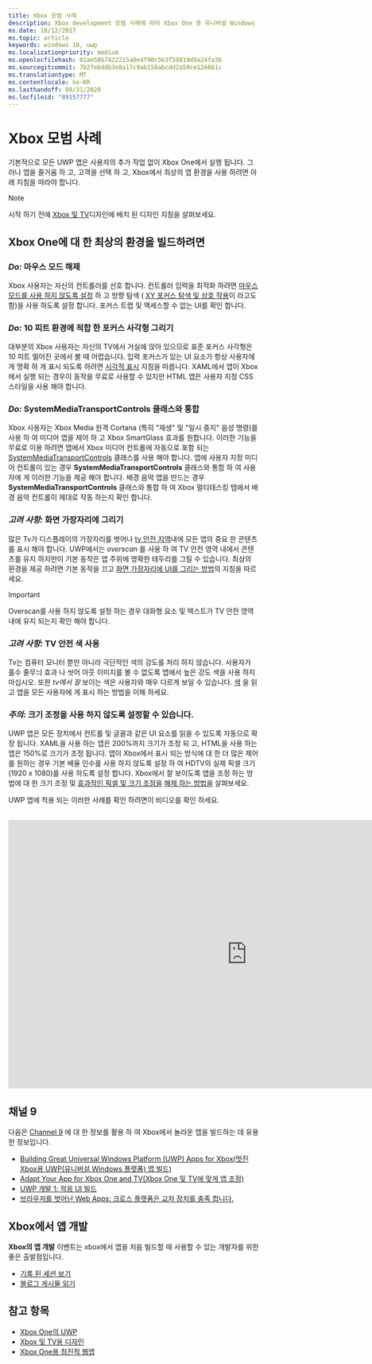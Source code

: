 ```yaml
---
title: Xbox 모범 사례
description: Xbox development 모범 사례에 따라 Xbox One 용 유니버설 Windows 플랫폼 (UWP) 응용 프로그램을 최적화 하는 방법에 대해 알아봅니다.
ms.date: 10/12/2017
ms.topic: article
keywords: windows 10, uwp
ms.localizationpriority: medium
ms.openlocfilehash: 01ae58b7422215a0e4f90c5b3f59819d9a24fa36
ms.sourcegitcommit: 7b2febddb3e8a17c9ab158abcdd2a59ce126661c
ms.translationtype: MT
ms.contentlocale: ko-KR
ms.lasthandoff: 08/31/2020
ms.locfileid: "89157777"
---
```

# <a name="xbox-best-practices"></a>Xbox 모범 사례

기본적으로 모든 UWP 앱은 사용자의 추가 작업 없이 Xbox One에서 실행 됩니다. 그러나 앱을 즐거움 하 고, 고객을 선택 하 고, Xbox에서 최상의 앱 환경을 사용 하려면 아래 지침을 따라야 합니다.
  > [!NOTE]
  > 시작 하기 전에 [Xbox 및 TV](../design/devices/designing-for-tv.md)디자인에 배치 된 디자인 지침을 살펴보세요.   

## <a name="to-build-the-best-experiences-for-xbox-one"></a>Xbox One에 대 한 최상의 환경을 빌드하려면

### <a name="do-turn-off-mouse-mode"></a>*Do:* 마우스 모드 해제

Xbox 사용자는 자신의 컨트롤러를 선호 합니다. 컨트롤러 입력을 최적화 하려면 [마우스 모드를 사용 하지 않도록 설정](how-to-disable-mouse-mode.md) 하 고 방향 탐색 ( [XY 포커스 탐색 및 상호 작용](../design/input/gamepad-and-remote-interactions.md#xy-focus-navigation-and-interaction)이 라고도 함)을 사용 하도록 설정 합니다. 포커스 트랩 및 액세스할 수 없는 UI를 확인 합니다.

### <a name="do-draw-a-focus-rectangle-that-is-appropriate-for-a-10-foot-experience"></a>*Do:* 10 피트 환경에 적합 한 포커스 사각형 그리기

대부분의 Xbox 사용자는 자신의 TV에서 거실에 앉아 있으므로 표준 포커스 사각형은 10 피트 떨어진 곳에서 볼 때 어렵습니다. 입력 포커스가 있는 UI 요소가 항상 사용자에 게 명확 하 게 표시 되도록 하려면 [시각적 표시](../design/input/gamepad-and-remote-interactions.md#focus-visual) 지침을 따릅니다. XAML에서 앱이 Xbox에서 실행 되는 경우이 동작을 무료로 사용할 수 있지만 HTML 앱은 사용자 지정 CSS 스타일을 사용 해야 합니다.

### <a name="do-integrate-with-the-systemmediatransportcontrols-class"></a>*Do:* SystemMediaTransportControls 클래스와 통합

Xbox 사용자는 Xbox Media 원격 Cortana (특히 "재생" 및 "일시 중지" 음성 명령)를 사용 하 여 미디어 앱을 제어 하 고 Xbox SmartGlass 효과를 원합니다. 이러한 기능을 무료로 이용 하려면 앱에서 Xbox 미디어 컨트롤에 자동으로 포함 되는 [SystemMediaTransportControls](/uwp/api/windows.media.systemmediatransportcontrols) 클래스를 사용 해야 합니다. 앱에 사용자 지정 미디어 컨트롤이 있는 경우 **SystemMediaTransportControls** 클래스와 통합 하 여 사용자에 게 이러한 기능을 제공 해야 합니다. 배경 음악 앱을 만드는 경우 **SystemMediaTransportControls** 클래스와 통합 하 여 Xbox 멀티태스킹 탭에서 배경 음악 컨트롤이 제대로 작동 하는지 확인 합니다.

<!-- ### *Do:* Use adaptive UI to account for snapped apps
One of the unique features of Xbox One is that users can snap apps such as Cortana next to any other app, so your app should respond gracefully when it runs in *fill mode*. Implement [adaptive UI](../get-started/universal-application-platform-guide.md#design-adaptive-ui-with-adaptive-panels) and make sure to test your app during development by snapping an app next to it. -->

### <a name="consider-draw-to-the-edge-of-the-screen"></a>*고려 사항:* 화면 가장자리에 그리기

많은 Tv가 디스플레이의 가장자리를 벗어나 [tv 안전 지역](../design/devices/designing-for-tv.md#tv-safe-area)내에 모든 앱의 중요 한 콘텐츠를 표시 해야 합니다. UWP에서는 *overscan* 를 사용 하 여 TV 안전 영역 내에서 콘텐츠를 유지 하지만이 기본 동작은 앱 주위에 명확한 테두리를 그릴 수 있습니다. 최상의 환경을 제공 하려면 기본 동작을 끄고 [화면 가장자리에 UI를 그리는 방법](turn-off-overscan.md)의 지침을 따르세요.
> [!IMPORTANT]
  > Overscan를 사용 하지 않도록 설정 하는 경우 대화형 요소 및 텍스트가 TV 안전 영역 내에 유지 되는지 확인 해야 합니다. 

### <a name="consider-use-tv-safe-colors"></a>*고려 사항:* TV 안전 색 사용

Tv는 컴퓨터 모니터 뿐만 아니라 극단적인 색의 강도를 처리 하지 않습니다. 사용자가 홀수 줄무늬 효과 나 씻어 아웃 이미지를 볼 수 없도록 앱에서 높은 강도 색을 사용 하지 마십시오. 또한 *tv에서 잘* 보이는 색은 사용자와 매우 다르게 보일 수 있습니다. [색](../design/devices/designing-for-tv.md#colors) 을 읽고 앱을 모든 사용자에 게 표시 하는 방법을 이해 하세요.

### <a name="remember-you-can-disable-scaling"></a>*주의:* 크기 조정을 사용 하지 않도록 설정할 수 있습니다.

UWP 앱은 모든 장치에서 컨트롤 및 글꼴과 같은 UI 요소를 읽을 수 있도록 자동으로 확장 됩니다. XAML을 사용 하는 앱은 200%까지 크기가 조정 되 고, HTML을 사용 하는 앱은 150%로 크기가 조정 됩니다. 앱이 Xbox에서 표시 되는 방식에 대 한 더 많은 제어를 원하는 경우 기본 배율 인수를 사용 하지 않도록 설정 하 여 HDTV의 실제 픽셀 크기 (1920 x 1080)를 사용 하도록 설정 합니다. Xbox에서 잘 보이도록 앱을 조정 하는 방법에 대 한 크기 조정 및 [효과적인 픽셀 및 크기 조정을](../design/basics/design-and-ui-intro.md#effective-pixels-and-scaling) [해제 하는 방법을](disable-scaling.md) 살펴보세요.

UWP 앱에 적용 되는 이러한 사례를 확인 하려면이 비디오를 확인 하세요.
</br>
</br>
<iframe src="https://channel9.msdn.com/Blogs/One-Dev-Minute/Tailoring-your-UWP-app-for-Xbox/player" width="960" height="540" allowFullScreen frameBorder="0"></iframe>

## <a name="channel-9"></a>채널 9

다음은 [Channel 9](https://channel9.msdn.com/) 에 대 한 정보를 활용 하 여 Xbox에서 놀라운 앱을 빌드하는 데 유용한 정보입니다.

- [Building Great Universal Windows Platform (UWP) Apps for Xbox(멋진 Xbox용 UWP(유니버설 Windows 플랫폼) 앱 빌드)](https://channel9.msdn.com/Events/Build/2016/B883)
- [Adapt Your App for Xbox One and TV(Xbox One 및 TV에 맞게 앱 조정)](https://channel9.msdn.com/Events/Build/2016/T651-R1)
- [UWP 개발 1: 적응 UI 빌드](https://channel9.msdn.com/Events/Build/2016/L724-R1)
- [브라우저를 벗어난 Web Apps: 크로스 플랫폼은 교차 장치를 충족 합니다.](https://channel9.msdn.com/Events/Build/2016/B888)

## <a name="app-dev-on-xbox"></a>Xbox에서 앱 개발

**Xbox의 앱 개발** 이벤트는 xbox에서 앱을 처음 빌드할 때 사용할 수 있는 개발자를 위한 좋은 출발점입니다.

* [기록 된 세션 보기](https://developer.microsoft.com/windows/projects/campaigns/app-dev-on-xbox-event#WatchNow)
* [블로그 게시물 읽기](https://developer.microsoft.com/windows/projects/campaigns/app-dev-on-xbox-event#BlogSeries)

## <a name="see-also"></a>참고 항목

- [Xbox One의 UWP](index.md)
- [Xbox 및 TV용 디자인](../design/devices/designing-for-tv.md)
- [Xbox One용 점진적 웹앱](/microsoft-edge/progressive-web-apps/xbox-considerations)